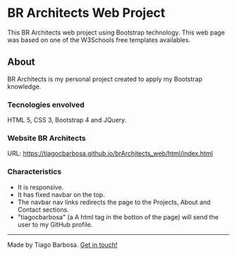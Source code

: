 # BR Architects Web Project

This BR Architects web project using Bootstrap technology. This web page was based on one of the W3Schools free templates availables.

## About

BR Architects is my personal project created to apply my Bootstrap knowledge.

### Tecnologies envolved
HTML 5, CSS 3, Bootstrap 4 and JQuery.

### Website BR Architects
URL: https://tiagocbarbosa.github.io/brArchitects_web/html/index.html

### Characteristics

* It is responsive.
* It has fixed navbar on the top.
* The navbar nav links redirects the page to the Projects, About and Contact sections.
* "tiagocbarbosa" (a A html tag in the botton of the page) will send the user to my GitHub profile.

------

Made by Tiago Barbosa. <a href="https://www.linkedin.com/in/tiagocastrobarbosa">Get in touch!</a>
